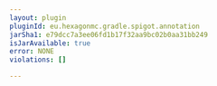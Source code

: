 ```yaml
---
layout: plugin
pluginId: eu.hexagonmc.gradle.spigot.annotation
jarSha1: e79dcc7a3ee06fd1b17f32aa9bc02b0aa31bb249
isJarAvailable: true
error: NONE
violations: []

---
```

